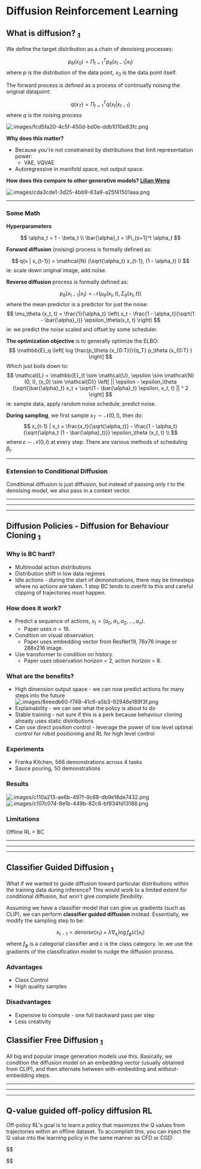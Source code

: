 # Diffusion Reinforcement Learning

## What is diffusion? [$_1$](https://arxiv.org/abs/2105.05233)

We define the target distribution as a chain of denoising processes:

$$
  p_\theta(x_0) = \Pi_{t=1}^T p_\theta(x_{t-1} | x_t)
$$
where $p$ is the distribution of the data point, $x_0$ is the data point itself.

The forward process is defined as a process of continually noising the original datapoint:

$$
  q(x_T) = \Pi_{t=1}^T q(x_t | x_{t-1})
$$
where $q$ is the noising process

![.images/fcd5fa20-4c5f-450d-bd0e-ddb1010e83fc.png](.images/fcd5fa20-4c5f-450d-bd0e-ddb1010e83fc.png)

**Why does this matter?**

- Because you're not constrained by distributions that limit representation power:
  - VAE, VQVAE
- Autoregressive in manifold space, not output space.

**How does this compare to other generative models? [Lilian Weng](https://lilianweng.github.io/posts/2021-07-11-diffusion-models/)**

![.images/cda3cde1-3d25-4bb9-83a9-a25f41501aaa.png](.images/cda3cde1-3d25-4bb9-83a9-a25f41501aaa.png)

---

### Some Math 

**Hyperparameters**

$$
  \alpha_t = 1 - \beta_t \\
  \bar{\alpha}_t = \Pi_{s=1}^t \alpha_t
$$

**Forward diffusion** (noising) process is formally defined as:

$$ 
  q(x | x_{t-1}) = \mathcal{N} (\sqrt{\alpha_t} x_{t-1}, (1 - \alpha_t) I)
$$
ie: scale down original image, add noise.

**Reverse diffusion** process is formally defined as:

$$
  p_\theta (x_{t-1} | x_t) = \mathcal{N} (\mu_\theta (x_t, t), \Sigma_\theta (x_t, t))
$$
where the mean predictor is a predictor for just the noise:
$$
  \mu_\theta (x_t, t) = \frac{1}{\alpha_t} \left(
    x_t - \frac{1 - \alpha_t}{\sqrt{1 - \bar{\alpha}_i}} \epsilon_\theta(x_t, t) 
  \right)
$$
ie: we predict the noise scaled and offset by some scheduler.

**The optimization objective** is to generally optimize the ELBO:
$$
  \mathbb{E}_q \left[ 
    log \frac{p_\theta (x_{0:T})}{q_T}
p_\theta (x_{0:T}
) 
  \right]
$$
Which just boils down to:
$$
  \mathcal{L} = \mathbb{E}_{t \sim \mathcal{U}, \epsilon \sim \mathcal{N}(0, I), (x_0) \sim \mathcal{D}}
    \left[ 
      || \epsilon - \epsilon_\theta (\sqrt{\bar{\alpha}_t} x_t + \sqrt{1 - \bar{\alpha}_t} \epsilon, x_t, t) || ^ 2
    \right]
$$
ie: sample data, apply random noise schedule, predict noise.

**During sampling**, we first sample $x_T \sim \mathcal{N} (0, I)$, then do:
$$
  x_{t-1} | x_t = \frac{x_t}{\sqrt{\alpha_t}} - \frac{1 - \alpha_t}{\sqrt{\alpha_t (1 - \bar{\alpha}_t)}} \epsilon_\theta (x_t, t) \\
$$
where $\epsilon \sim \mathcal{N}(0, I)$ at every step.
There are various methods of scheduling $\beta_t$.

---

### Extension to Conditional Diffusion

Conditional diffusion is just diffusion, but instead of passing only $t$ to the denoising model, we also pass in a context vector.

---
---
---

## Diffusion Policies - Diffusion for Behaviour Cloning [$_1$](https://arxiv.org/pdf/2303.04137v4)

### Why is BC hard?

- Multimodal action distributions
- Distribution shift in low data regimes
- Idle actions - during the start of demonstrations, there may be timesteps where no actions are taken. 1 step BC tends to overfit to this and careful clipping of trajectories must happen.

### How does it work?

- Predict a sequence of actions, $x_t = (a_0, a_1, a_2, ..., a_n)$.
  - Paper uses $n = 16$.
- Condition on visual observation.
  - Paper uses embedding vector from ResNet19, 76x76 image or 288x216 image.
- Use transformer to condition on history.
  - Paper uses observation horizon = 2, action horizon = 8.
 
### What are the benefits?

- High dimension output space - we can now predict actions for many steps into the future
![.images/8eeedb60-f748-41c6-a5b3-92946e189f3f.png](.images/8eeedb60-f748-41c6-a5b3-92946e189f3f.png)
- Explainability - we can see what the policy is about to do
- Stable training - not sure if this is a perk because behaviour cloning already uses static distributions
- Can use direct position control - leverage the power of low level optimal control for robot positioning and RL for high level control

### Experiments

- Franka Kitchen, 566 demonstrations across 4 tasks
- Sauce pouring, 50 demonstrations


### Results

![.images/c110a213-ae6b-497f-9c68-db9e18de7432.png](.images/c110a213-ae6b-497f-9c68-db9e18de7432.png)
![.images/c107c074-8e1b-449b-82c8-bf834fd13186.png](.images/c107c074-8e1b-449b-82c8-bf834fd13186.png)

### Limitations

Offline RL > BC

---
---
---

## Classifier Guided Diffusion [$_1$](https://arxiv.org/abs/2105.05233)

What if we wanted to guide diffusion toward particular distributions within the training data during inference?
This would work to a limited extent for conditional diffusion, but won't give _complete flexibility_.

Assuming we have a classifier model that can give us gradients (such as CLIP), we can perform **classifier guided diffusion** instead.
Essentially, we modify the sampling step to be:

$$
  x_{t-1} = denoise(x_t) + \lambda \nabla_{x_i} \log f_\phi (c | x_t) 
$$
where $f_\phi$ is a categorial classifier and $c$ is the class category.
Ie: we use the gradients of the classification model to nudge the diffusion process.

### Advantages

- Class Control
- High quality samples

### Disadvantages

- Expensive to compute - one full backward pass per step
- Less creativity

## Classifier Free Diffusion [$_1$](https://arxiv.org/abs/2207.12598)

All big and popular image generation models use this.
Basically, we condition the diffusion model on an embedding vector (usually obtained from CLIP), and then alternate between with-embedding and without-embedding steps.

---
---
---

## Q-value guided off-policy diffusion RL

Off-policy RL's goal is to learn a policy that maximizes the Q values from trajectories within an offline dataset.
To accomplish this, you can inject the Q value into the learning policy in the same manner as CFD or CGD:

$$
  
$$







